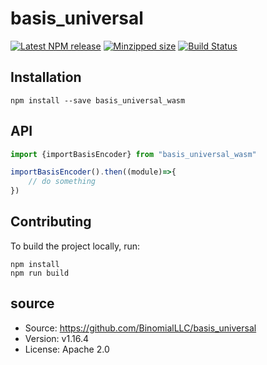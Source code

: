 # basis_universal

[![Latest NPM release](https://img.shields.io/npm/v/basis_universal_wasm.svg)](https://www.npmjs.com/package/basis_universal_wasm)
[![Minzipped size](https://badgen.net/bundlephobia/minzip/basis_universal_wasm)](https://bundlephobia.com/result?p=basis_universal_wasm)
[![Build Status](https://github.com/3dkit-online/basis_universal_wasm/workflows/build/badge.svg?branch=main&event=push)](https://github.com/3dkit-online/basis_universal_wasm/actions?query=workflow%3Abuild)
## Installation

```shell
npm install --save basis_universal_wasm
```

## API

```javascript
import {importBasisEncoder} from "basis_universal_wasm"

importBasisEncoder().then((module)=>{
    // do something
})
```

## Contributing

To build the project locally, run:

```
npm install
npm run build
```

## source
- Source: https://github.com/BinomialLLC/basis_universal
- Version: v1.16.4	
- License: Apache 2.0